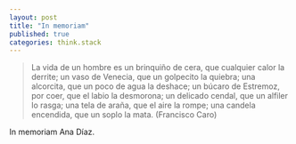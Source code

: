 ```yaml
---
layout: post
title: "In memoriam"
published: true
categories: think.stack
---
```


> La vida de un hombre es un brinquiño de cera, que cualquier calor la derrite; un vaso de Venecia, que un golpecito la quiebra; una alcorcita, que un poco de agua la deshace; un búcaro de Estremoz, por coer, que el labio la desmorona; un delicado cendal, que un alfiler lo rasga; una tela de araña, que el aire la rompe; una candela encendida, que un soplo la mata. (Francisco Caro)

In memoriam Ana Díaz.


